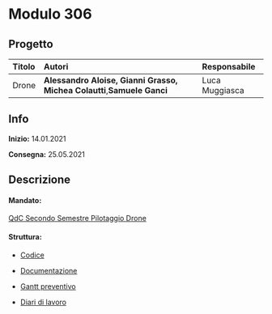 # Modulo 306
## Progetto
|Titolo             |Autori             |Responsabile               |
|:------------------|:------------------|:--------------------------|
|Drone    |<b>Alessandro Aloise,</b> <b>Gianni Grasso,</b>  <b>Michea Colautti</b>,<b>Samuele Ganci</b> |Luca Muggiasca|

## Info
**Inizio:** 14.01.2021

**Consegna:** 25.05.2021

## Descrizione
#### Mandato:
[QdC Secondo Semestre Pilotaggio Drone](Documenti/QdC/QdC_SecondoSemestre_pilotaggioDrone.pdf)

#### Struttura:
- [Codice](src/)

- [Documentazione](Documenti/Documentazione_Progetto_Drone.md)

- [Gantt preventivo](/Documenti/Gantt/GANTT_Preventivo.mpp)

- [Diari di lavoro](Diari/)

